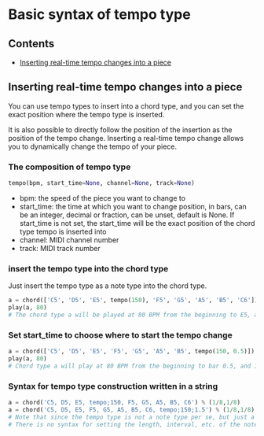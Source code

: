 # Basic syntax of tempo type



## Contents
- [Inserting real-time tempo changes into a piece](#Inserting-real-time-tempo-changes-into-a-piece)



## Inserting real-time tempo changes into a piece

You can use tempo types to insert into a chord type, and you can set the exact position where the tempo type is inserted.

It is also possible to directly follow the position of the insertion as the position of the tempo change. Inserting a real-time tempo change allows you to dynamically change the tempo of your piece.

### The composition of tempo type
```python
tempo(bpm, start_time=None, channel=None, track=None)
```
- bpm: the speed of the piece you want to change to
- start_time: the time at which you want to change position, in bars, can be an integer, decimal or fraction, can be unset, default is None. If start_time is not set, the start_time will be the exact position of the chord type tempo is inserted into
- channel: MIDI channel number
- track: MIDI track number

### insert the tempo type into the chord type
Just insert the tempo type as a note type into the chord type.
```python
a = chord(['C5', 'D5', 'E5', tempo(150), 'F5', 'G5', 'A5', 'B5', 'C6']) % (1/8,1/8)
play(a, 80)
# The chord type a will be played at 80 BPM from the beginning to E5, and 150 BPM thereafter
```

### Set start_time to choose where to start the tempo change
```python
a = chord(['C5', 'D5', 'E5', 'F5', 'G5', 'A5', 'B5', tempo(150, 0.5)]) % (1/8,1/8)
play(a, 80)
# Chord type a will play at 80 BPM from the beginning to bar 0.5, and 150 BPM thereafter (starting with bar 0)
```

### Syntax for tempo type construction written in a string
```python
a = chord('C5, D5, E5, tempo;150, F5, G5, A5, B5, C6') % (1/8,1/8)
a = chord('C5, D5, E5, F5, G5, A5, B5, C6, tempo;150;1.5') % (1/8,1/8)
# Note that since the tempo type is not a note type per se, but just a message informing of a change in tempo, in the syntax written in a string
# There is no syntax for setting the length, interval, etc. of the note type using parentheses, e.g. tempo;150(.8;.) This will not work.
```

